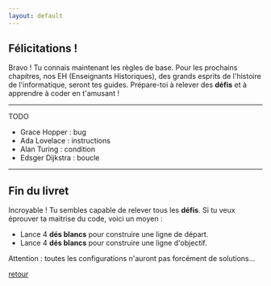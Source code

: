 ```yaml
---
layout: default
---
```


## Félicitations !

Bravo ! Tu connais maintenant les règles de base. Pour les prochains chapitres, nos EH (Enseignants Historiques), des grands esprits de l'histoire de l'informatique, seront tes guides. Prépare-toi à relever des **défis** et à apprendre à coder en t'amusant !

---

TODO

* Grace Hopper : bug
* Ada Lovelace : instructions
* Alan Turing : condition
* Edsger Dijkstra : boucle

---

## Fin du livret

Incroyable ! Tu sembles capable de relever tous les **défis**. Si tu veux éprouver ta maitrise du code, voici un moyen :

* Lance 4 **dés blancs** pour construire une ligne de départ.
* Lance 4 **dés blancs** pour construire une ligne d'objectif.

Attention : toutes les configurations n'auront pas forcément de solutions...

[retour](./4)
